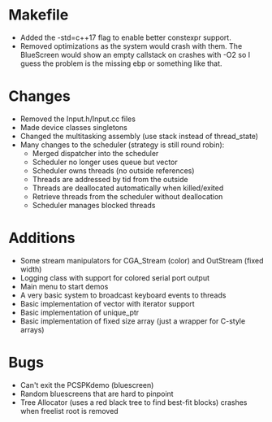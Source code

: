 Makefile
======================================
- Added the -std=c++17 flag to enable better constexpr support.
- Removed optimizations as the system would crash with them.
  The BlueScreen would show an empty callstack on crashes with -O2 so I guess the problem is the missing ebp or something like that.
  
Changes
======================================
- Removed the Input.h/Input.cc files
- Made device classes singletons
- Changed the multitasking assembly (use stack instead of thread_state)
- Many changes to the scheduler (strategy is still round robin):
  - Merged dispatcher into the scheduler
  - Scheduler no longer uses queue but vector
  - Scheduler owns threads (no outside references)
  - Threads are addressed by tid from the outside
  - Threads are deallocated automatically when killed/exited
  - Retrieve threads from the scheduler without deallocation
  - Scheduler manages blocked threads

Additions
======================================
- Some stream manipulators for CGA_Stream (color) and OutStream (fixed width)
- Logging class with support for colored serial port output
- Main menu to start demos
- A very basic system to broadcast keyboard events to threads
- Basic implementation of vector with iterator support
- Basic implementation of unique_ptr
- Basic implementation of fixed size array (just a wrapper for C-style arrays)

Bugs
======================================
- Can't exit the PCSPKdemo (bluescreen)
- Random bluescreens that are hard to pinpoint
- Tree Allocator (uses a red black tree to find best-fit blocks) crashes when freelist root is removed
